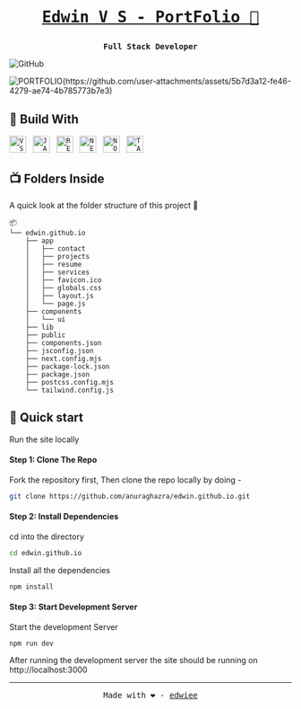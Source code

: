 <h1 align = "center"><p><samp><a href= "https://edwiee.vercel.app">Edwin V S - PortFolio 🧸</a></samp></p></h1>
<p align = "center"><b><samp>Full Stack Developer</samp></b></p>



![GitHub](https://img.shields.io/github/license/edwiee/edwin.github.io)

![PORTFOLIO(https://github.com/user-attachments/assets/5b7d3a12-fe46-4279-ae74-4b785773b7e3)](https://github.com/user-attachments/assets/5b7d3a12-fe46-4279-ae74-4b785773b7e3)

## 🌿 Build With
<code><img height="30" alt="VSCODE" src="https://cdn.jsdelivr.net/gh/devicons/devicon/icons/vscode/vscode-original.svg"></code>&nbsp;&nbsp;
<code><img height="30" alt="JAVACRIPT" src="https://cdn.jsdelivr.net/gh/devicons/devicon/icons/javascript/javascript-original.svg"></code>&nbsp;&nbsp;
<code><img height="30" alt="REACT" src="https://cdn.jsdelivr.net/gh/devicons/devicon/icons/react/react-original.svg"></code>&nbsp;&nbsp;
<code><img height="30" alt="NEXT" src="https://cdn.jsdelivr.net/gh/devicons/devicon/icons/nextjs/nextjs-original.svg"></code>&nbsp;&nbsp;
<code><img height="30" alt="NODE" src="https://cdn.jsdelivr.net/gh/devicons/devicon/icons/nodejs/nodejs-original.svg"></code>&nbsp;&nbsp;
<code><img height="30" alt="TAILWIND" src="https://cdn.jsdelivr.net/gh/devicons/devicon/icons/tailwindcss/tailwindcss-original.svg"></code>&nbsp;&nbsp;
<br>

## 📺 Folders Inside
A quick look at the folder structure of this project 👀
```
📦
└── edwin.github.io
    ├── app
    │   ├── contact
    │   ├── projects
    │   ├── resume
    │   ├── services
    │   ├── favicon.ico
    │   ├── globals.css
    │   ├── layout.js
    │   └── page.js
    ├── components
    │   └── ui
    ├── lib
    ├── public
    ├── components.json
    ├── jsconfig.json
    ├── next.config.mjs
    ├── package-lock.json
    ├── package.json
    ├── postcss.config.mjs
    └── tailwind.config.js
```

## :rocket: Quick start

<p>Run the site locally<p>

#### Step 1: Clone The Repo

Fork the repository first, Then clone the repo locally by doing -

```bash
git clone https://github.com/anuraghazra/edwin.github.io.git
```

#### Step 2: Install Dependencies

cd into the directory

```bash
cd edwin.github.io
```

Install all the dependencies
```bash
npm install
```

#### Step 3: Start Development Server

Start the development Server
```
npm run dev
```
After running the development server the site should be running on http://localhost:3000


----
<p align = "center"><samp>Made with ❤️ - <a href = "https://github.com/edwiee">edwiee</a></samp></p>
